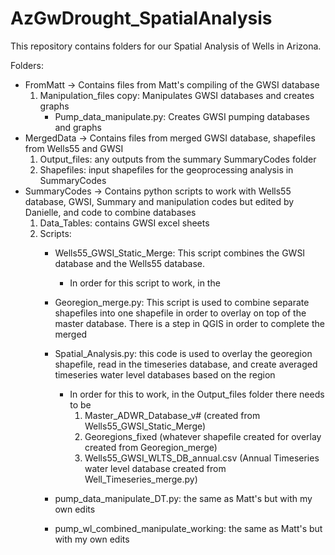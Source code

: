 # AzGwDrought_SpatialAnalysis

This repository contains folders for our Spatial Analysis of Wells in Arizona.

Folders:
- FromMatt -> Contains files from Matt's compiling of the GWSI database
  1. Manipulation_files copy: Manipulates GWSI databases and creates graphs
      - Pump_data_manipulate.py: Creates GWSI pumping databases and graphs
- MergedData -> Contains files from merged GWSI database, shapefiles from Wells55 and GWSI
  1. Output_files: any outputs from the summary SummaryCodes folder
  2. Shapefiles: input shapefiles for the geoprocessing analysis in SummaryCodes
- SummaryCodes -> Contains python scripts to work with Wells55 database, GWSI, Summary and manipulation codes but edited by Danielle, and code to combine databases
  1. Data_Tables: contains GWSI excel sheets
  2. Scripts:
      - Wells55_GWSI_Static_Merge: This script combines the GWSI database and the Wells55 database.
          - In order for this script to work, in the
      - Georegion_merge.py: This script is used to combine separate shapefiles into one shapefile in order to overlay on top of the master database.  There is a step in QGIS in order to complete the merged
      - Spatial_Analysis.py: this code is used to overlay the georegion shapefile, read in the timeseries database, and create averaged timeseries water level databases based on the region
          - In order for this to work, in the Output_files folder there needs to be
            1. Master_ADWR_Database_v# (created from Wells55_GWSI_Static_Merge)
            2. Georegions_fixed (whatever shapefile created for overlay created from Georegion_merge)
            3. Wells55_GWSI_WLTS_DB_annual.csv (Annual Timeseries water level database created from Well_Timeseries_merge.py)

      - pump_data_manipulate_DT.py: the same as Matt's but with my own edits
      - pump_wl_combined_manipulate_working: the same as Matt's but with my own edits
